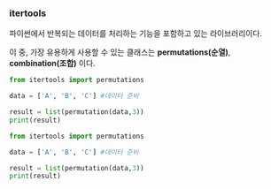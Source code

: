 ### itertools
파이썬에서 반복되는 데이터를 처리하는 기능을 포함하고 있는 라이브러리이다.

이 중, 가장 유용하게 사용할 수 있는 클래스는 **permutations(순열)**, **combination(조합)** 이다.

```python
from itertools import permutations

data = ['A', 'B', 'C'] #데이터 준비

result = list(permutation(data,3))
print(result)
```

```python
from itertools import permutations

data = ['A', 'B', 'C'] #데이터 준비

result = list(permutation(data,3))
print(result)
```

<!--stackedit_data:
eyJoaXN0b3J5IjpbNjk4NjM1NzVdfQ==
-->